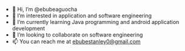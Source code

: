 - 👋 Hi, I’m @ebubeaguocha
- 👀 I’m interested in application and software engineering 
- 🌱 I’m currently learning Java programming and android application development 
- 💞️ I’m looking to collaborate on software engineering 
- 📫 You can reach me at ebubestanley0@gmail.com

<!---
ebubeaguocha/ebubeaguocha is a ✨ special ✨ repository because its `README.md` (this file) appears on your GitHub profile.
You can click the Preview link to take a look at your changes.
--->
